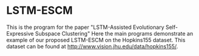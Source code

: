 # LSTM-ESCM
This is the program for the paper "LSTM-Assisted Evolutionary Self-Expressive Subspace Clustering"
Here the main programs demonstrate an example of our proposed LSTM-ESCM on the Hopkins155 dataset. This dataset can be found at http://www.vision.jhu.edu/data/hopkins155/.
